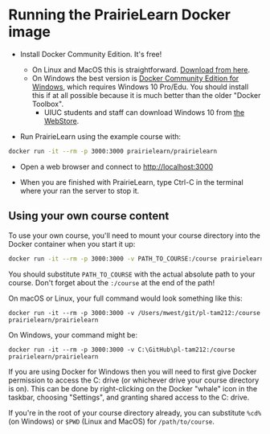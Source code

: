 # Running the PrairieLearn Docker image

* Install Docker Community Edition. It's free!
    * On Linux and MacOS this is straightforward. [Download from here](https://store.docker.com/search?type=edition&offering=community).
    * On Windows the best version is [Docker Community Edition for Windows](https://store.docker.com/editions/community/docker-ce-desktop-windows), which requires Windows 10 Pro/Edu. You should install this if at all possible because it is much better than the older "Docker Toolbox".
        * UIUC students and staff can download Windows 10 from [the WebStore](https://webstore.illinois.edu/).

* Run PrairieLearn using the example course with:

```sh
docker run -it --rm -p 3000:3000 prairielearn/prairielearn
```

* Open a web browser and connect to [http://localhost:3000](http://localhost:3000)

* When you are finished with PrairieLearn, type Ctrl-C in the terminal where your ran the server to stop it.

## Using your own course content

To use your own course, you'll need to mount your course directory into the Docker container when you start it up:

```sh
docker run -it --rm -p 3000:3000 -v PATH_TO_COURSE:/course prairielearn/prairielearn
```

You should substitute `PATH_TO_COURSE` with the actual absolute path to your course. Don't forget about the `:/course` at the end of the path!

On macOS or Linux, your full command would look something like this:

```
docker run -it --rm -p 3000:3000 -v /Users/mwest/git/pl-tam212:/course prairielearn/prairielearn
```

On Windows, your command might be:

```
docker run -it --rm -p 3000:3000 -v C:\GitHub\pl-tam212:/course prairielearn/prairielearn
```

If you are using Docker for Windows then you will need to first give Docker permission to access the C: drive (or whichever drive your course directory is on). This can be done by right-clicking on the Docker "whale" icon in the taskbar, choosing "Settings", and granting shared access to the C: drive.

If you're in the root of your course directory already, you can substitute `%cd%` (on Windows) or `$PWD` (Linux and MacOS) for `/path/to/course`.

